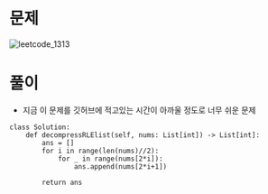 # 문제
![leetcode_1313](https://user-images.githubusercontent.com/51700219/78252930-8f385300-752e-11ea-9267-27444df92b67.png)
# 풀이
- 지금 이 문제를 깃허브에 적고있는 시간이 아까울 정도로 너무 쉬운 문제
```python3
class Solution:
    def decompressRLElist(self, nums: List[int]) -> List[int]:
        ans = []
        for i in range(len(nums)//2):                        
            for _ in range(nums[2*i]):
                ans.append(nums[2*i+1])
                
        return ans
```
